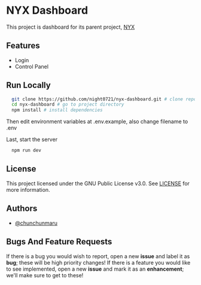 # NYX Dashboard

This project is dashboard for its parent project, [NYX](https://github.com/night0721/cath.exe)

## Features

- Login
- Control Panel

## Run Locally

```bash
  git clone https://github.com/night0721/nyx-dashboard.git # clone repository
  cd nyx-dashboard # go to project directory
  npm install # install dependencies
```
Then edit environment variables at .env.example, also change filename to .env

Last, start the server

```bash
  npm run dev
```

## License

This project licensed under the GNU Public License v3.0. See [LICENSE](https://github.com/night0721/nyx-dashboard) for more information.

## Authors

- [@chunchunmaru](https://www.github.com/https://github.com/chunchunmaru)

## Bugs And Feature Requests

If there is a bug you would wish to report, open a new **issue** and label it as **bug**; these will be high priority changes! If there is a feature you would like to see implemented, open a new **issue** and mark it as an **enhancement**; we'll make sure to get to these!
